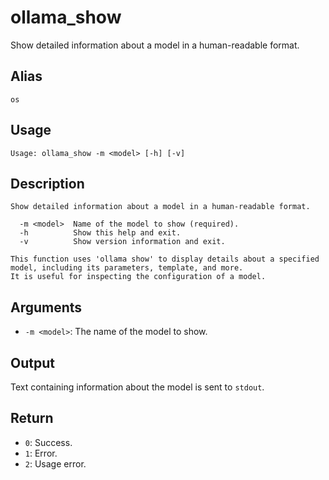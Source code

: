 # ollama_show

Show detailed information about a model in a human-readable format.

## Alias

`os`

## Usage
```
Usage: ollama_show -m <model> [-h] [-v]
```

## Description
```
Show detailed information about a model in a human-readable format.

  -m <model>  Name of the model to show (required).
  -h          Show this help and exit.
  -v          Show version information and exit.

This function uses 'ollama show' to display details about a specified model, including its parameters, template, and more.
It is useful for inspecting the configuration of a model.
```

## Arguments
* `-m <model>`: The name of the model to show.

## Output
Text containing information about the model is sent to `stdout`.

## Return
* `0`: Success.
* `1`: Error.
* `2`: Usage error.
